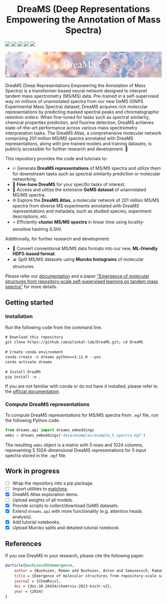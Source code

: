 <h1 align="center">DreaMS (Deep Representations Empowering the Annotation of Mass Spectra)</h1>

<!-- [![Documentation badge](https://img.shields.io/badge/docs-latest-brightgreen.svg)](https://ppiref.readthedocs.io/en/latest/?badge=latest) -->
<!-- [![Zenodo badge](https://zenodo.org/badge/DOI/10.5281/zenodo.13208732.svg)](https://doi.org/10.5281/zenodo.13208732) -->
<!-- [![Python package](https://github.com/anton-bushuiev/PPIRef/actions/workflows/python-package.yml/badge.svg)](https://github.com/anton-bushuiev/PPIRef/actions/workflows/python-package.yml) -->

<p>
  <a href="https://chemrxiv.org/engage/chemrxiv/article-details/6626775021291e5d1d61967f"><img src="https://img.shields.io/badge/ChemRxiv-10.26434-brown.svg" height="22px"></a>
  <a href="https://opensource.org/licenses/MIT"><img src="https://img.shields.io/badge/License-MIT-b31b1b.svg" height="22px"></a>
  <a href="https://www.python.org/downloads/release/python-3110/"><img src="https://img.shields.io/badge/Python-3.11-blue.svg" height="22px"></a>
  <a href="https://pytorch.org/get-started/pytorch-2.0/"><img src="https://img.shields.io/badge/PyTorch-2.0.8-orange.svg" height="22px"></a>
  <a href="https://huggingface.co/datasets/roman-bushuiev/GeMS/tree/main/data"> <img src="https://huggingface.co/datasets/huggingface/badges/resolve/main/dataset-on-hf-md-dark.svg" height="22px"></a>
<p>

<p align="center">
  <img src="assets/dreams_background.png"/>
</p>

DreaMS (Deep Representations Empowering the Annotation of Mass Spectra) is a transformer-based neural network designed to interpret tandem mass spectrometry (MS/MS) data. Pre-trained in a self-supervised way on millions of unannotated spectra from our new GeMS (GNPS Experimental Mass Spectra) dataset, DreaMS acquires rich molecular representations by predicting masked spectral peaks and chromatographic retention orders. When fine-tuned for tasks such as spectral similarity, chemical properties prediction, and fluorine detection, DreaMS achieves state-of-the-art performance across various mass spectrometry interpretation tasks. The DreaMS Atlas, a comprehensive molecular network comprising 201 million MS/MS spectra annotated with DreaMS representations, along with pre-trained models and training datasets, is publicly accessible for further research and development. 🚀

This repository provides the code and tutorials to:

- 🔥 Generate **DreaMS representations** of MS/MS spectra and utilize them for downstream tasks such as spectral similarity prediction or molecular networking.
- 🤖 **Fine-tune DreaMS** for your specific tasks of interest.
- 💎 Access and utilize the extensive **GeMS dataset** of unannotated MS/MS spectra.
- 🌐 Explore the **DreaMS Atlas**, a molecular network of 201 million MS/MS spectra from diverse MS experiments annotated with DreaMS representations and metadata, such as studied species, experiment descriptions, etc.
- ⭐ Efficiently **cluster MS/MS spectra** in linear time using locality-sensitive hashing (LSH).

Additionally, for further research and development:
- 🔄 Convert conventional MS/MS data formats into our new, **ML-friendly HDF5-based format**.
- 📊 Split MS/MS datasets using **Murcko histograms** of molecular structures.

Please refer our [documentation](TODO) and a paper ["Emergence of molecular structures from repository-scale self-supervised learning on tandem mass spectra"](https://chemrxiv.org/engage/chemrxiv/article-details/6626775021291e5d1d61967f) for more details.

## Getting started


### Installation
Run the following code from the command line.

``` shell
# Download this repository
git clone https://github.com/pluskal-lab/DreaMS.git; cd DreaMS

# Create conda environment
conda create -n dreams python==3.11.0 --yes
conda activate dreams

# Install DreaMS
pip install -e .
```

If you are not familiar with conda or do not have it installed, please refer to the [official documentation](https://conda.io/projects/conda/en/latest/user-guide/getting-started.html).

### Compute DreaMS representations

To compute DreaMS representations for MS/MS spectra from `.mgf` file, run the following Python code.

``` python
from dreams.api import dreams_embeddings
embs = dreams_embeddings('data/examples/example_5_spectra.mgf')
```

The resulting `embs` object is a matrix with 5 rows and 1024 columns, representing 5 1024-dimensional DreaMS representations for 5 input spectra stored in the `.mgf` file.

## Work in progress
- [ ] Wrap the repository into a pip package.
- [ ] Import utilities to [matchms](https://github.com/matchms/matchms).
- [x] DreaMS Atlas exploration demo.
- [ ] Upload weights of all models.
- [x] Provide scripts to collect/download GeMS datasets.
- [x] Extend `dreams.api` with more functionality (e.g. attention heads analysis).
- [x] Add tutorial notebooks.
- [x] Upload Murcko splits and detailed tutorial notebook.

## References

If you use DreaMS in your research, please cite the following paper:

```bibtex
@article{bushuiev2024emergence,
    author = {Bushuiev, Roman and Bushuiev, Anton and Samusevich, Raman and Brungs, Corinna and Sivic, Josef and Pluskal, Tomáš},
    title = {Emergence of molecular structures from repository-scale self-supervised learning on tandem mass spectra},
    journal = {ChemRxiv},
    doi = {doi:10.26434/chemrxiv-2023-kss3r-v2},
    year = {2024}
}
```